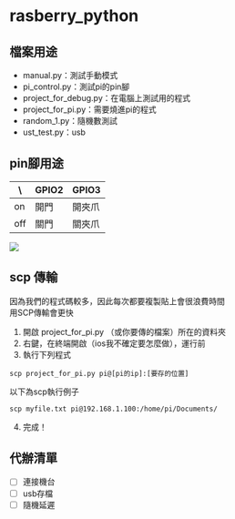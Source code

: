 # rasberry_python

## 檔案用途
- manual.py：測試手動模式
- pi_control.py：測試pi的pin腳
- project_for_debug.py：在電腦上測試用的程式
- project_for_pi.py：需要燒進pi的程式
- random_1.py：隨機數測試
- ust_test.py：usb

## pin腳用途
 \ | GPIO2 | GPIO3
---| --- | ---
on | 開門 | 開夾爪
off| 關門 | 關夾爪

![](https://i.imgur.com/DFEKMHD.png)

## scp 傳輸
因為我們的程式碼較多，因此每次都要複製貼上會很浪費時間  
用SCP傳輸會更快

1. 開啟 project_for_pi.py （或你要傳的檔案）所在的資料夾
2. 右鍵，在終端開啟（ios我不確定要怎麼做），運行前
3. 執行下列程式
```
scp project_for_pi.py pi@[pi的ip]:[要存的位置]
```
以下為scp執行例子
```
scp myfile.txt pi@192.168.1.100:/home/pi/Documents/
```
4. 完成！

## 代辦清單
- [ ] 連接機台  
- [ ] usb存檔  
- [ ] 隨機延遲  
